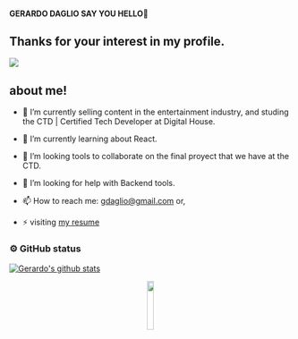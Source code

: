 #### GERARDO DAGLIO SAY YOU HELLO👋
## Thanks for your interest in my profile. 
<img src="https://static.wixstatic.com/media/15dec0_f08304e9f54a4d5aa46b53bd677cdef2~mv2.png">


## about me!

- 🔭 I’m currently selling content in the entertainment industry, and studing the CTD | Certified Tech Developer at Digital House.
- 🌱 I’m currently learning about React.
- 👯 I’m looking tools to collaborate on the final proyect that we have at the CTD.
- 🤔 I’m looking for help with Backend tools.

- 📫 How to reach me: gdaglio@gmail.com or,
- ⚡ visiting [my resume](https://www.linkedin.com/in/dagliogerardo/)


### ⚙️ GitHub status

[![Gerardo's github stats](https://github-readme-stats.vercel.app/api?username=Gerardo19D80)](https://github.com/anuraghazra/github-readme-stats)

<div  align = "center">
<img width="15%" src="https://static.wixstatic.com/media/15dec0_9521a58cadcc41f68611211a8e805160~mv2.png">
</div>
